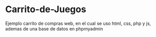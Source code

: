 # Carrito-de-Juegos
Ejemplo carrito de compras web, en el cual se uso html, css, php y js, ademas de una base de datos en phpmyadmin

